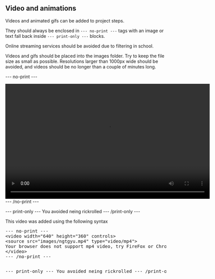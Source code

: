 ## Video and animations

Videos and animated gifs can be added to project steps.

They should always be enclosed in `--- no-print ---` tags with an image or text fall back inside `--- print-only ---` blocks.

Online streaming services should be avoided due to filtering in school.

Videos and gifs should be placed into the images folder. Try to keep the file size as small as possible. Resolutions larger than 1000px wide should be avoided, and videos should be no longer than a couple of minutes long.

--- no-print ---
<html><video width="640" height="360" controls>
<source src="images/ngtgyu.mp4" type="video/mp4">
Your browser does not support mp4 video, try FireFox or Chrome
</video></html>
--- /no-print ---

--- print-only ---
You avoided neing rickrolled
--- /print-only ---

This video was added using the following syntax

<html><pre>
&dash;&dash;&dash; no&dash;print &dash;&dash;&dash;
&lt;video width=&quot;640&quot; height=&quot;360&quot; controls&gt;
&lt;source src=&quot;images/ngtgyu.mp4&quot; type=&quot;video/mp4&quot;&gt;
Your browser does not support mp4 video, try FireFox or Chrome
&lt;/video&gt;
&dash;&dash;&dash; /no&dash;print &dash;&dash;&dash;

&dash;&dash;&dash; print&dash;only &dash;&dash;&dash;
You avoided neing rickrolled
&dash;&dash;&dash; /print&dash;only
</pre></html>
